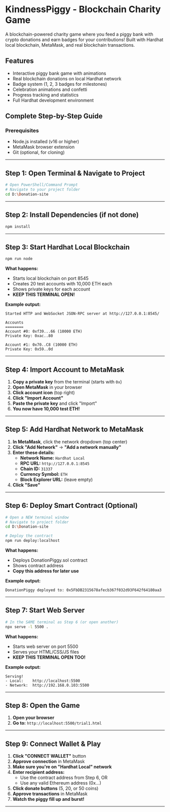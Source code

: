 # KindnessPiggy - Blockchain Charity Game 
A blockchain-powered charity game where you feed a piggy bank with crypto donations and earn badges for your contributions! Built with Hardhat local blockchain, MetaMask, and real blockchain transactions.

##  Features
- Interactive piggy bank game with animations
- Real blockchain donations on local Hardhat network
- Badge system (1, 2, 3 badges for milestones)
- Celebration animations and confetti
- Progress tracking and statistics
- Full Hardhat development environment

## **Complete Step-by-Step Guide**
### **Prerequisites**
- Node.js installed (v16 or higher)
- MetaMask browser extension
- Git (optional, for cloning)

---

## **Step 1: Open Terminal & Navigate to Project**
```bash
# Open PowerShell/Command Prompt
# Navigate to your project folder
cd D:\Donation-site
```

---

## **Step 2: Install Dependencies (if not done)**
```bash
npm install
```

---

## **Step 3: Start Hardhat Local Blockchain**
```bash
npm run node
```

**What happens:**
- Starts local blockchain on port 8545
- Creates 20 test accounts with 10,000 ETH each
- Shows private keys for each account
- **KEEP THIS TERMINAL OPEN!**

**Example output:**
```
Started HTTP and WebSocket JSON-RPC server at http://127.0.0.1:8545/

Accounts
========
Account #0: 0xf39...66 (10000 ETH)
Private Key: 0xac..80

Account #1: 0x70..C8 (10000 ETH)
Private Key: 0x59..0d
```

---

## **Step 4: Import Account to MetaMask**

1. **Copy a private key** from the terminal (starts with `0x`)
2. **Open MetaMask** in your browser
3. **Click account icon** (top right)
4. **Click "Import Account"**
5. **Paste the private key** and click "Import"
6. **You now have 10,000 test ETH!**

---

## **Step 5: Add Hardhat Network to MetaMask**

1. **In MetaMask**, click the network dropdown (top center)
2. **Click "Add Network"** → **"Add a network manually"**
3. **Enter these details:**
   - **Network Name:** `Hardhat Local`
   - **RPC URL:** `http://127.0.0.1:8545`
   - **Chain ID:** `31337`
   - **Currency Symbol:** `ETH`
   - **Block Explorer URL:** (leave empty)
4. **Click "Save"**

---

## **Step 6: Deploy Smart Contract (Optional)**
```bash
# Open a NEW terminal window
# Navigate to project folder
cd D:\Donation-site

# Deploy the contract
npm run deploy:localhost
```

**What happens:**
- Deploys DonationPiggy.sol contract
- Shows contract address
- **Copy this address for later use**

**Example output:**
```
DonationPiggy deployed to: 0x5FbDB2315678afecb367f032d93F642f64180aa3
```

---

## **Step 7: Start Web Server**
```bash
# In the SAME terminal as Step 6 (or open another)
npx serve -l 5500 .
```

**What happens:**
- Starts web server on port 5500
- Serves your HTML/CSS/JS files
- **KEEP THIS TERMINAL OPEN TOO!**

**Example output:**
```
Serving!
- Local:    http://localhost:5500
- Network:  http://192.168.0.103:5500
```

---

## **Step 8: Open the Game**
1. **Open your browser**
2. **Go to:** `http://localhost:5500/trial1.html`

---

## **Step 9: Connect Wallet & Play**
1. **Click "CONNECT WALLET"** button
2. **Approve connection** in MetaMask
3. **Make sure you're on "Hardhat Local" network**
4. **Enter recipient address:**
   - Use the contract address from Step 6, OR
   - Use any valid Ethereum address (0x...)
5. **Click donate buttons** (5, 20, or 50 coins)
6. **Approve transactions** in MetaMask
7. **Watch the piggy fill up and burst!**

---
